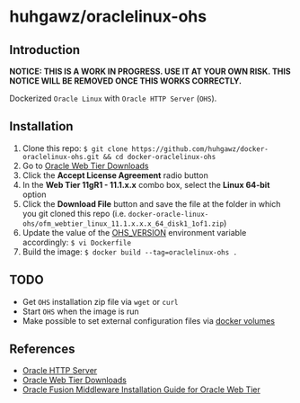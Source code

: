 # huhgawz/oraclelinux-ohs

## Introduction

**NOTICE: THIS IS A WORK IN PROGRESS. USE IT AT YOUR OWN RISK. THIS NOTICE WILL BE REMOVED ONCE THIS WORKS CORRECTLY.**

Dockerized `Oracle Linux` with `Oracle HTTP Server` (`OHS`).

## Installation

1. Clone this repo: `$ git clone https://github.com/huhgawz/docker-oraclelinux-ohs.git && cd docker-oraclelinux-ohs`
2. Go to [Oracle Web Tier Downloads](http://www.oracle.com/technetwork/middleware/webtier/downloads/index.html)
3. Click the **Accept License Agreement** radio button
4. In the **Web Tier 11gR1 - 11.1.x.x** combo box, select the **Linux 64-bit** option
5. Click the **Download File** button and save the file at the folder in which you git cloned this repo (i.e. `docker-oracle-linux-ohs/ofm_webtier_linux_11.1.x.x.x_64_disk1_1of1.zip`)
6. Update the value of the [OHS_VERSION](https://github.com/huhgawz/docker-oraclelinux-ohs/blob/master/Dockerfile#L15) environment variable accordingly: `$ vi Dockerfile`
7. Build the image: `$ docker build --tag=oraclelinux-ohs .`

## TODO

- Get `OHS` installation zip file via `wget` or `curl`
- Start `OHS` when the image is run
- Make possible to set external configuration files via [docker volumes](https://docs.docker.com/userguide/dockervolumes/#mount-a-host-directory-as-a-data-volume)

## References

- [Oracle HTTP Server](http://www.oracle.com/technetwork/middleware/webtier/overview/index.html#OHS)
- [Oracle Web Tier Downloads](http://www.oracle.com/technetwork/middleware/webtier/downloads/index.html)
- [Oracle Fusion Middleware Installation Guide for Oracle Web Tier](https://docs.oracle.com/middleware/11119/webtier/install-ohs/toc.htm)
